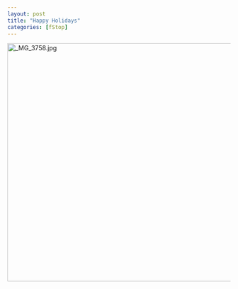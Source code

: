 ```yaml
---
layout: post
title: "Happy Holidays"
categories: [fStop]
---
```

<img alt="_MG_3758.jpg" src="http://www.botzilla.com/blog/pix2008/_MG_3758.jpg" width="807" height="538" border="0" />


<!--more-->

